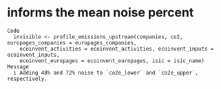 # informs the mean noise percent

    Code
      invisible <- profile_emissions_upstream(companies, co2, europages_companies = europages_companies,
        ecoinvent_activities = ecoinvent_activities, ecoinvent_inputs = ecoinvent_inputs,
        ecoinvent_europages = ecoinvent_europages, isic = isic_name)
    Message
      i Adding 48% and 72% noise to `co2e_lower` and `co2e_upper`, respectively.

